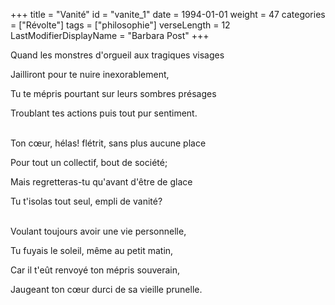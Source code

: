 +++
title = "Vanité"
id = "vanite_1"
date = 1994-01-01
weight = 47
categories = ["Révolte"]
tags = ["philosophie"]
verseLength = 12
LastModifierDisplayName = "Barbara Post"
+++

Quand les monstres d'orgueil aux tragiques visages

Jailliront pour te nuire inexorablement,

Tu te mépris pourtant sur leurs sombres présages

Troublant tes actions puis tout pur sentiment.

 \
Ton cœur, hélas! flétrit, sans plus aucune place

Pour tout un collectif, bout de société;

Mais regretteras-tu qu'avant d'être de glace

Tu t'isolas tout seul, empli de vanité?

 \
Voulant toujours avoir une vie personnelle,

Tu fuyais le soleil, même au petit matin,

Car il t'eût renvoyé ton mépris souverain,

Jaugeant ton cœur durci de sa vieille prunelle.
